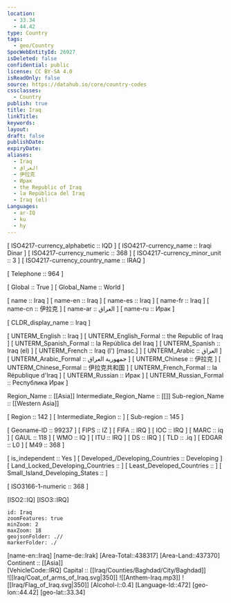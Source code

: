 ```yaml
---
location:
  - 33.34
  - 44.42
type: Country
tags:
  - geo/Country
SpocWebEntityId: 26927
isDeleted: false
confidential: public
license: CC BY-SA 4.0
isReadOnly: false
source: https://datahub.io/core/country-codes
cssclasses:
  - Country
publish: true
title: Iraq
linkTitle:
keywords:
layout:
draft: false
publishDate:
expiryDate:
aliases:
  - Iraq
  - العراق
  - 伊拉克
  - Ирак
  - the Republic of Iraq
  - la República del Iraq
  - Iraq (el)
Languages:
  - ar-IQ
  - ku
  - hy
---
```



[	ISO4217-currency_alphabetic	 :: IQD ] 
[	ISO4217-currency_name	 :: Iraqi Dinar ] 
[	ISO4217-currency_numeric	 :: 368 ] 
[	ISO4217-currency_minor_unit	 :: 3 ] 
[	ISO4217-currency_country_name	 :: IRAQ ] 

[	Telephone	 :: 964 ] 

[	Global	 :: True ] 
[	Global_Name	 :: World ] 

[	name	 :: Iraq ] 
[	name-en	 :: Iraq ] 
[	name-es	 :: Iraq ] 
[	name-fr	 :: Iraq ] 
[	name-cn	 :: 伊拉克 ] 
[	name-ar	 :: العراق ] 
[	name-ru	 :: Ирак ] 

[	CLDR_display_name	 :: Iraq ] 

[	UNTERM_English	 :: Iraq ] 
[	UNTERM_English_Formal	 :: the Republic of Iraq ] 
[	UNTERM_Spanish_Formal	 :: la República del Iraq ] 
[	UNTERM_Spanish	 :: Iraq (el) ] 
[	UNTERM_French	 :: Iraq (l') [masc.] ] 
[	UNTERM_Arabic	 :: العراق ] 
[	UNTERM_Arabic_Formal	 :: جمهورية العراق ] 
[	UNTERM_Chinese	 :: 伊拉克 ] 
[	UNTERM_Chinese_Formal	 :: 伊拉克共和国 ] 
[	UNTERM_French_Formal	 :: la République d'Iraq ] 
[	UNTERM_Russian	 :: Ирак ] 
[	UNTERM_Russian_Formal	 :: Республика Ирак ] 

Region_Name ::  [[Asia]] 
Intermediate_Region_Name ::  [[]] 
Sub-region_Name ::  [[Western Asia]] 

[	Region	 :: 142 ] 
[	Intermediate_Region	 ::  ] 
[	Sub-region	 :: 145 ] 

[	Geoname-ID	 :: 99237 ] 
[	FIPS	 :: IZ ] 
[	FIFA	 :: IRQ ] 
[	IOC	 :: IRQ ] 
[	MARC	 :: iq ] 
[	GAUL	 :: 118 ] 
[	WMO	 :: IQ ] 
[	ITU	 :: IRQ ] 
[	DS	 :: IRQ ] 
[	TLD	 :: .iq ] 
[	EDGAR	 :: L0 ] 
[	M49	 :: 368 ] 

[	is_independent	 :: Yes ] 
[	Developed_/Developing_Countries	 :: Developing ] 
[	Land_Locked_Developing_Countries	 ::  ] 
[	Least_Developed_Countries	 ::  ] 
[	Small_Island_Developing_States	 ::  ] 

[	ISO3166-1-numeric	 :: 368 ] 



[ISO2::IQ] 
[ISO3::IRQ] 
```leaflet
id: Iraq
zoomFeatures: true 
minZoom: 2 
maxZoom: 18
geojsonFolder: .// 
markerFolder: ./
```

[name-en::Iraq] 
[name-de::Irak] 
[Area-Total::438317] 
[Area-Land::437370] 
Continent :: [[Asia]]  
[VehicleCode::IRQ] 
Capital :: [[Iraq/Counties/Baghdad/City/Baghdad]]  
![[Iraq/Coat_of_arms_of_Iraq.svg|350]] 
![[Anthem-Iraq.mp3]] 
![[Iraq/Flag_of_Iraq.svg|350]] 
[Alcohol-l::0.4] 
[Language-Id::472] 
[geo-lon::44.42] 
[geo-lat::33.34] 





